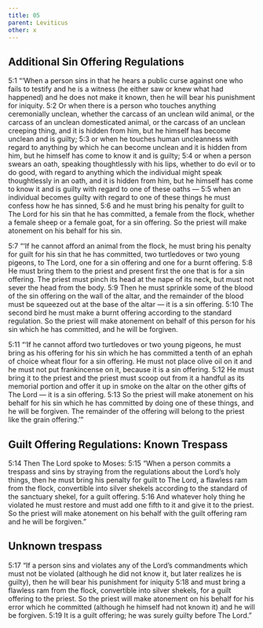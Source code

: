 ```yaml
---
title: 05
parent: Leviticus
other: x
---
```



## Additional Sin Offering Regulations

<a name="5:1">5:1</a> “‘When a person sins in that he hears a public curse against one who fails to testify and he is a witness (he either saw or knew what had happened) and he does not make it known, then he will bear his punishment for iniquity. <a name="5:2">5:2</a> Or when there is a person who touches anything ceremonially unclean, whether the carcass of an unclean wild animal, or the carcass of an unclean domesticated animal, or the carcass of an unclean creeping thing, and it is hidden from him, but he himself has become unclean and is guilty; <a name="5:3">5:3</a> or when he touches human uncleanness with regard to anything by which he can become unclean and it is hidden from him, but he himself has come to know it and is guilty; <a name="5:4">5:4</a> or when a person swears an oath, speaking thoughtlessly with his lips, whether to do evil or to do good, with regard to anything which the individual might speak thoughtlessly in an oath, and it is hidden from him, but he himself has come to know it and is guilty with regard to one of these oaths — <a name="5:5">5:5</a> when an individual becomes guilty with regard to one of these things he must confess how he has sinned, <a name="5:6">5:6</a> and he must bring his penalty for guilt to The Lord for his sin that he has committed, a female from the flock, whether a female sheep or a female goat, for a sin offering. So the priest will make atonement on his behalf for his sin.

<a name="5:7">5:7</a> “‘If he cannot afford an animal from the flock, he must bring his penalty for guilt for his sin that he has committed, two turtledoves or two young pigeons, to The Lord, one for a sin offering and one for a burnt offering. <a name="5:8">5:8</a> He must bring them to the priest and present first the one that is for a sin offering. The priest must pinch its head at the nape of its neck, but must not sever the head from the body. <a name="5:9">5:9</a> Then he must sprinkle some of the blood of the sin offering on the wall of the altar, and the remainder of the blood must be squeezed out at the base of the altar — it is a sin offering. <a name="5:10">5:10</a> The second bird he must make a burnt offering according to the standard regulation. So the priest will make atonement on behalf of this person for his sin which he has committed, and he will be forgiven.

<a name="5:11">5:11</a> “‘If he cannot afford two turtledoves or two young pigeons, he must bring as his offering for his sin which he has committed a tenth of an ephah of choice wheat flour for a sin offering. He must not place olive oil on it and he must not put frankincense on it, because it is a sin offering. <a name="5:12">5:12</a> He must bring it to the priest and the priest must scoop out from it a handful as its memorial portion and offer it up in smoke on the altar on the other gifts of The Lord — it is a sin offering. <a name="5:13">5:13</a> So the priest will make atonement on his behalf for his sin which he has committed by doing one of these things, and he will be forgiven. The remainder of the offering will belong to the priest like the grain offering.’”

## Guilt Offering Regulations: Known Trespass

<a name="5:14">5:14</a> Then The Lord spoke to Moses: <a name="5:15">5:15</a> “When a person commits a trespass and sins by straying from the regulations about the Lord’s holy things, then he must bring his penalty for guilt to The Lord, a flawless ram from the flock, convertible into silver shekels according to the standard of the sanctuary shekel, for a guilt offering. <a name="5:16">5:16</a> And whatever holy thing he violated he must restore and must add one fifth to it and give it to the priest. So the priest will make atonement on his behalf with the guilt offering ram and he will be forgiven.”

## Unknown trespass

<a name="5:17">5:17</a> “If a person sins and violates any of the Lord’s commandments which must not be violated (although he did not know it, but later realizes he is guilty), then he will bear his punishment for iniquity <a name="5:18">5:18</a> and must bring a flawless ram from the flock, convertible into silver shekels, for a guilt offering to the priest. So the priest will make atonement on his behalf for his error which he committed (although he himself had not known it) and he will be forgiven. <a name="5:19">5:19</a> It is a guilt offering; he was surely guilty before The Lord.”